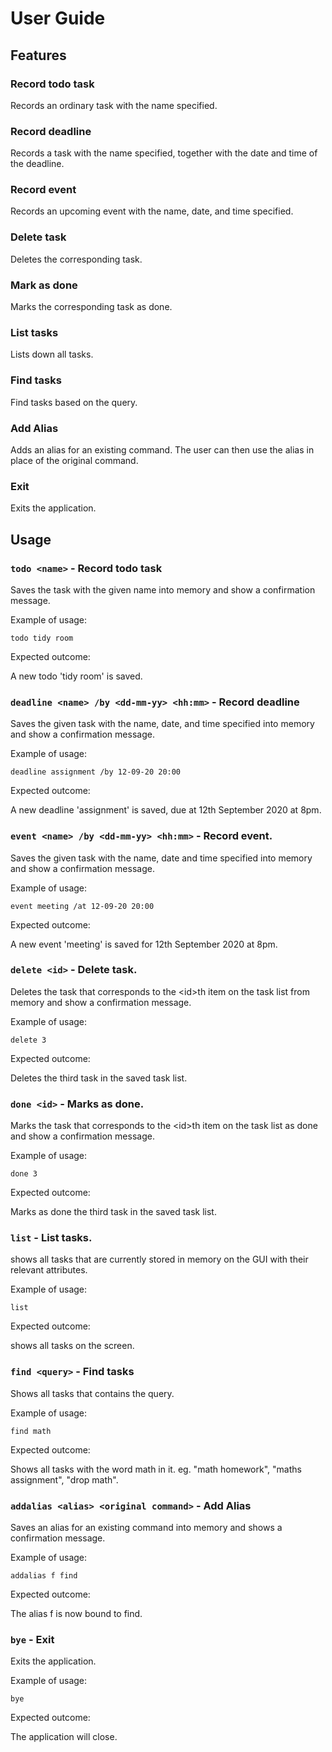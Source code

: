# User Guide

## Features 

### Record todo task 
Records an ordinary task with the name specified.
### Record deadline
Records a task with the name specified, together with the date and time of the deadline.
### Record event
Records an upcoming event with the name, date, and time specified.
### Delete task
Deletes the corresponding task.
### Mark as done
Marks the corresponding task as done.
### List tasks
Lists down all tasks.
### Find tasks
Find tasks based on the query.
### Add Alias
Adds an alias for an existing command. The user can then use the alias in place of the original command.
### Exit
Exits the application.

## Usage

### `todo <name>` - Record todo task 

Saves the task with the given name into memory and show a confirmation message.

Example of usage: 

`todo tidy room`

Expected outcome:

A new todo 'tidy room' is saved.

### `deadline <name> /by <dd-mm-yy> <hh:mm>` - Record deadline

Saves the given task with the name, date, and time specified into memory and show a confirmation message.

Example of usage: 

`deadline assignment /by 12-09-20 20:00`

Expected outcome:

A new deadline 'assignment' is saved, due at 12th September 2020 at 8pm.

### `event <name> /by <dd-mm-yy> <hh:mm>` - Record event.

Saves the given task with the name, date and time specified into memory and show a confirmation message.

Example of usage: 

`event meeting /at 12-09-20 20:00`

Expected outcome:

A new event 'meeting' is saved for 12th September 2020 at 8pm.

### `delete <id>` - Delete task.

Deletes the task that corresponds to the \<id>th item on the task list from memory and show a confirmation message.

Example of usage: 

`delete 3`

Expected outcome:

Deletes the third task in the saved task list.

### `done <id>` - Marks as done.

Marks the task that corresponds to the \<id>th item on the task list as done and show a confirmation message.

Example of usage: 

`done 3`

Expected outcome:

Marks as done the third task in the saved task list.

### `list` - List tasks.

shows all tasks that are currently stored in memory on the GUI with their relevant attributes.

Example of usage: 

`list`

Expected outcome:

shows all tasks on the screen.

### `find <query>` - Find tasks

Shows all tasks that contains the query.

Example of usage: 

`find math`

Expected outcome:

Shows all tasks with the word math in it. eg. "math homework", "maths assignment", "drop math".

### `addalias <alias> <original command>` - Add Alias

Saves an alias for an existing command into memory and shows a confirmation message.

Example of usage: 

`addalias f find`

Expected outcome:

The alias f is now bound to find.

### `bye` - Exit

Exits the application.

Example of usage: 

`bye`

Expected outcome:

The application will close.